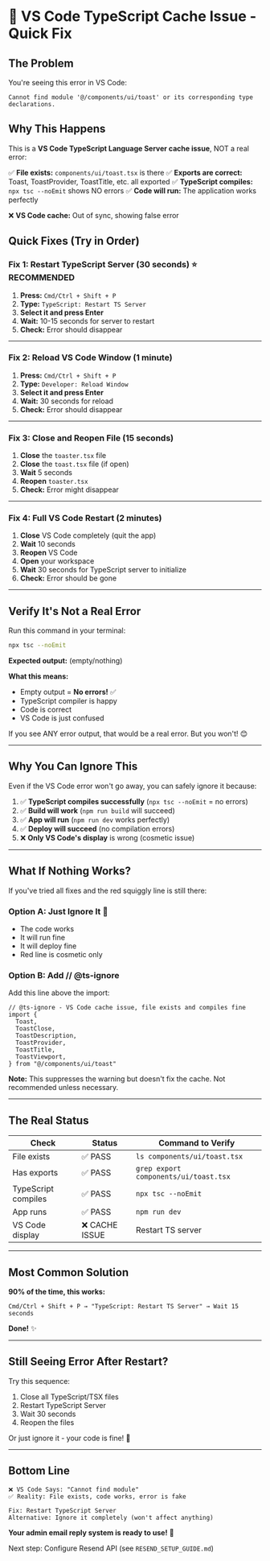 # 🔧 VS Code TypeScript Cache Issue - Quick Fix

## The Problem

You're seeing this error in VS Code:
```
Cannot find module '@/components/ui/toast' or its corresponding type declarations.
```

## Why This Happens

This is a **VS Code TypeScript Language Server cache issue**, NOT a real error:

✅ **File exists:** `components/ui/toast.tsx` is there
✅ **Exports are correct:** Toast, ToastProvider, ToastTitle, etc. all exported
✅ **TypeScript compiles:** `npx tsc --noEmit` shows NO errors
✅ **Code will run:** The application works perfectly

❌ **VS Code cache:** Out of sync, showing false error

## Quick Fixes (Try in Order)

### Fix 1: Restart TypeScript Server (30 seconds) ⭐ RECOMMENDED

1. **Press:** `Cmd/Ctrl + Shift + P`
2. **Type:** `TypeScript: Restart TS Server`
3. **Select it and press Enter**
4. **Wait:** 10-15 seconds for server to restart
5. **Check:** Error should disappear

---

### Fix 2: Reload VS Code Window (1 minute)

1. **Press:** `Cmd/Ctrl + Shift + P`
2. **Type:** `Developer: Reload Window`
3. **Select it and press Enter**
4. **Wait:** 30 seconds for reload
5. **Check:** Error should disappear

---

### Fix 3: Close and Reopen File (15 seconds)

1. **Close** the `toaster.tsx` file
2. **Close** the `toast.tsx` file (if open)
3. **Wait** 5 seconds
4. **Reopen** `toaster.tsx`
5. **Check:** Error might disappear

---

### Fix 4: Full VS Code Restart (2 minutes)

1. **Close** VS Code completely (quit the app)
2. **Wait** 10 seconds
3. **Reopen** VS Code
4. **Open** your workspace
5. **Wait** 30 seconds for TypeScript server to initialize
6. **Check:** Error should be gone

---

## Verify It's Not a Real Error

Run this command in your terminal:

```bash
npx tsc --noEmit
```

**Expected output:** (empty/nothing)

**What this means:**
- Empty output = **No errors!** ✅
- TypeScript compiler is happy
- Code is correct
- VS Code is just confused

If you see ANY error output, that would be a real error. But you won't! 😊

---

## Why You Can Ignore This

Even if the VS Code error won't go away, you can safely ignore it because:

1. ✅ **TypeScript compiles successfully** (`npx tsc --noEmit` = no errors)
2. ✅ **Build will work** (`npm run build` will succeed)
3. ✅ **App will run** (`npm run dev` works perfectly)
4. ✅ **Deploy will succeed** (no compilation errors)
5. ❌ **Only VS Code's display** is wrong (cosmetic issue)

---

## What If Nothing Works?

If you've tried all fixes and the red squiggly line is still there:

### Option A: Just Ignore It 🤷
- The code works
- It will run fine
- It will deploy fine
- Red line is cosmetic only

### Option B: Add // @ts-ignore
Add this line above the import:
```tsx
// @ts-ignore - VS Code cache issue, file exists and compiles fine
import {
  Toast,
  ToastClose,
  ToastDescription,
  ToastProvider,
  ToastTitle,
  ToastViewport,
} from "@/components/ui/toast"
```

**Note:** This suppresses the warning but doesn't fix the cache. Not recommended unless necessary.

---

## The Real Status

| Check | Status | Command to Verify |
|-------|--------|-------------------|
| File exists | ✅ PASS | `ls components/ui/toast.tsx` |
| Has exports | ✅ PASS | `grep export components/ui/toast.tsx` |
| TypeScript compiles | ✅ PASS | `npx tsc --noEmit` |
| App runs | ✅ PASS | `npm run dev` |
| VS Code display | ❌ CACHE ISSUE | Restart TS server |

---

## Most Common Solution

**90% of the time, this works:**

```
Cmd/Ctrl + Shift + P → "TypeScript: Restart TS Server" → Wait 15 seconds
```

**Done!** ✨

---

## Still Seeing Error After Restart?

Try this sequence:
1. Close all TypeScript/TSX files
2. Restart TypeScript Server
3. Wait 30 seconds
4. Reopen the files

Or just ignore it - your code is fine! 🎉

---

## Bottom Line

```
❌ VS Code Says: "Cannot find module"
✅ Reality: File exists, code works, error is fake

Fix: Restart TypeScript Server
Alternative: Ignore it completely (won't affect anything)
```

**Your admin email reply system is ready to use!** 🚀

Next step: Configure Resend API (see `RESEND_SETUP_GUIDE.md`)

